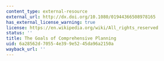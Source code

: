 ```yaml
---
content_type: external-resource
external_url: http://dx.doi.org/10.1080/01944366508978165
has_external_license_warning: true
license: https://en.wikipedia.org/wiki/All_rights_reserved
status: ''
title: The Goals of Comprehensive Planning
uid: 6a28562d-7055-4e39-9e52-45da96a2150a
wayback_url: ''
---
```

